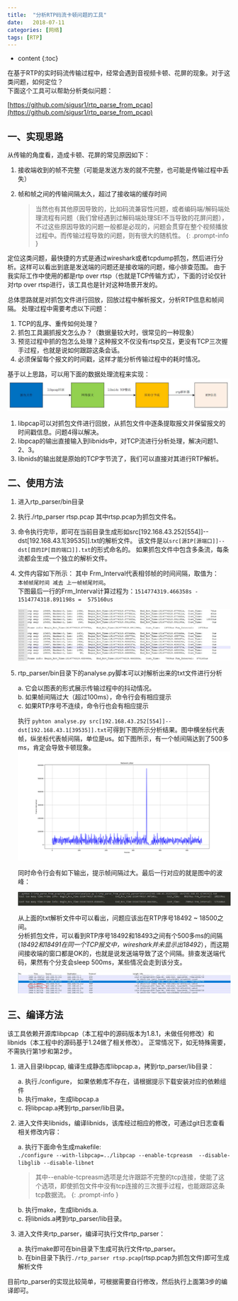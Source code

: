 ```yaml
---
title:  "分析RTP码流卡顿问题的工具"  
date:   2018-07-11  
categories: [网络]
tags: [RTP]  
---
```


* content
{:toc}

在基于RTP的实时码流传输过程中，经常会遇到音视频卡顿、花屏的现象。对于这类问题，如何定位？  
下面这个工具可以帮助分析类似问题：  

[https://github.com/sigusr1/rtp_parse_from_pcap](https://github.com/sigusr1/rtp_parse_from_pcap)


## 一、实现思路 ##  
从传输的角度看，造成卡顿、花屏的常见原因如下：
1. 接收端收到的帧不完整（可能是发送方发的就不完整，也可能是传输过程中丢失）
2. 帧和帧之间的传输间隔太久，超过了接收端的缓存时间  

    > 当然也有其他原因导致的，比如码流兼容性问题，或者编码端/解码端处理流程有问题（我们曾经遇到过解码端处理SEI不当导致的花屏问题），不过这些原因导致的问题一般都是必现的，问题会贯穿在整个视频播放过程中。而传输过程导致的问题，则有很大的随机性。
    {: .prompt-info }


定位这类问题，最快捷的方式是通过wireshark或者tcpdump抓包，然后进行分析。这样可以看出到底是发送端的问题还是接收端的问题，缩小排查范围。
由于我实际工作中使用的都是rtp over rtsp（也就是TCP传输方式），下面的讨论仅针对rtp over rtsp进行，该工具也是针对这种场景开发的。


总体思路就是对抓包文件进行回放，回放过程中解析报文，分析RTP信息和帧间隔。
处理过程中需要考虑以下问题：
1. TCP的乱序、重传如何处理？
2. 抓包工具漏抓报文怎么办？（数据量较大时，很常见的一种现象）
3. 预览过程中抓的包怎么处理？这种报文不仅没有rtsp交互，更没有TCP三次握手过程，也就是说如何跟踪这条会话。
4. 必须保留每个报文的时间戳，这样才能分析传输过程中的耗时情况。


基于以上思路，可以用下面的数据处理流程来实现：
![数据处理流程图](https://github.com/sigusr1/blog_assets/blob/master/2018-07-11-rtp_parse_tool/work_flow.JPG?raw=true)

1. libpcap可以对抓包文件进行回放，从抓包文件中逐条提取报文并保留报文的时间戳信息。问题4得以解决。
2. libpcap的输出直接输入到libnids中，对TCP流进行分析处理，解决问题1、2、3。
3. libnids的输出就是原始的TCP字节流了，我们可以直接对其进行RTP解析。



## 二、使用方法 ##  

1. 进入rtp_parser/bin目录
2. 执行./rtp_parser  rtsp.pcap
   其中rtsp.pcap为抓包文件名。
3. 命令执行完毕，即可在当前目录生成形如src[192.168.43.252[554]]--dst[192.168.43.1[39535]].txt的解析文件。
   该文件是以`src[源IP[源端口]]--dst[目的IP[目的端口]].txt`的形式命名的。
   如果抓包文件中包含多条流，每条流都会生成一个独立的解析文件。
4. 文件内容如下所示：
   其中 Frm_Interval代表相邻帧的时间间隔，取值为：  
    `本帧帧尾时间 减去 上一帧帧尾时间`。  
   下图最后一行的Frm_Interval计算过程为：`1514774319.466358s - 1514774318.891198s =  575160us`


	![示例文件](https://github.com/sigusr1/blog_assets/blob/master/2018-07-11-rtp_parse_tool/parse_file.JPG?raw=true)

5. rtp_parser/bin目录下的analyse.py脚本可以对解析出来的txt文件进行分析  

	a. 它会以图表的形式展示传输过程中的抖动情况。  
	b. 如果帧间隔过大（超过100ms），命令行会有相应提示  
    c. 如果RTP序号不连续，命令行也会有相应提示  


   执行 `pyhton analyse.py src[192.168.43.252[554]]--dst[192.168.43.1[39535]].txt`可得到下图所示分析结果。图中横坐标代表帧，纵坐标代表帧间隔，单位是us。如下图所示，有一个帧间隔达到了500多ms，肯定会导致卡顿现象。  
   ![解析结果](https://github.com/sigusr1/blog_assets/blob/master/2018-07-11-rtp_parse_tool/rtp_parse_result.png?raw=true)

   同时命令行会有如下输出，提示帧间隔过大。最后一行对应的就是图中的波峰：  

   ![警告](https://github.com/sigusr1/blog_assets/blob/master/2018-07-11-rtp_parse_tool/warnning.JPG?raw=true)

   从上面的txt解析文件中可以看出，问题应该出在RTP序号18492 ~ 18500之间。  
   分析抓包文件，可以看到RTP序号18492和18493之间有个500多ms的间隔(*18492和18491在同一个TCP报文中，wireshark并未显示出18492*），而这期间接收端的窗口都是OK的，也就是说发送端导致了这个间隔。排查发送端代码，果然有个分支会sleep 500ms，某些情况会走到该分支。  

   ![抓包截图](https://github.com/sigusr1/blog_assets/blob/master/2018-07-11-rtp_parse_tool/net_delay.JPG?raw=true)



## 三、编译方法 ##  

该工具依赖开源库libpcap（本工程中的源码版本为1.8.1，未做任何修改）和libnids（本工程中的源码基于1.24做了相关修改）。
正常情况下，如无特殊需要，不需执行第1步和第2步。

1. 进入目录libpcap, 编译生成静态库libpcap.a，拷到rtp_parser/lib目录：  


	a. 执行./configure， 如果依赖库不存在，请根据提示下载安装对应的依赖组件  
	b. 执行make，生成libpcap.a  
	c. 将libpcap.a拷到rtp_parser/lib目录。  

2. 进入文件夹libnids，编译libnids，该库经过相应的修改，可通过git日志查看相关修改内容：  

	a. 执行下面命令生成makefile:  
		`./configure --with-libpcap=../libpcap --enable-tcpreasm  --disable-libglib --disable-libnet`  

    > 其中--enable-tcpreasm选项是允许跟踪不完整的tcp连接，使能了这个选项，即使抓包文件中没有tcp连接的三次握手过程，也能跟踪这条tcp数据流。
    {: .prompt-info }


	b. 执行make，生成libnids.a.  
	c. 将libnids.a拷到rtp_parser/lib目录。  
	
3. 进入文件夹rtp_parser，编译可执行文件rtp_parser：  

	a. 执行make即可在bin目录下生成可执行文件rtp_parser。  
	b. 在bin目录下执行`./rtp_parser rtsp.pcap`(rtsp.pcap为抓包文件)即可生成解析文件  

目前rtp_parser的实现比较简单，可根据需要自行修改，然后执行上面第3步的编译即可。


